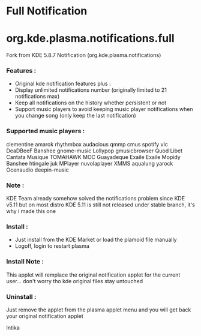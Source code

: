 # Full Notification 
# org.kde.plasma.notifications.full

Fork from KDE 5.8.7 Notification (org.kde.plasma.notifications) 

### Features :
- Original kde notification features plus :
- Display unlimited notifications number (originally limited to 21 notifications max)
- Keep all notifications on the history whether persistent or not
- Support music players to avoid keeping music player notifications when you change song (only keep the last notification)

### Supported music players :
clementine amarok rhythmbox audacious qmmp cmus spotify vlc DeaDBeeF Banshee gnome-music Lollypop gmusicbrowser Quod Libet Cantata Musique TOMAHAWK MOC Guayadeque Exaile Exaile Mopidy Banshee htingale juk MPlayer nuvolaplayer XMMS aqualung yarock Ocenaudio deepin-music 

### Note :
KDE Team already somehow solved the notifications problem since KDE v5.11 but on most distro KDE 5.11 is still not released under stable branch, it's why i made this one 

### Install : 
- Just install from the KDE Market or load the plamoid file manually 
- Logoff, login to restart plasma 

### Install Note : 
This applet will remplace the original notification applet for the current user... don't worry tho kde original files stay untouched 

### Uninstall : 
Just remove the applet from the plasma applet menu and you will get back your original notification applet

Intika 
